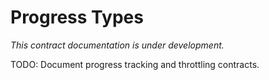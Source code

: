 # Progress Types

*This contract documentation is under development.*

TODO: Document progress tracking and throttling contracts.